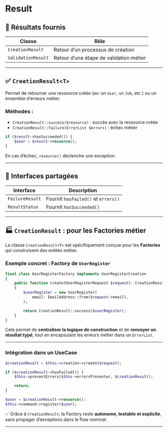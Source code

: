 # Result

## 🧱 Résultats fournis

| Classe             | Rôle                                      |
|--------------------|-------------------------------------------|
| `CreationResult`   | Retour d’un processus de création         |
| `ValidationResult` | Retour d’une étape de validation métier   |

---

## ✅ `CreationResult<T>`

Permet de retourner une ressource créée (ex: un `User`, un `Job`, etc.) ou un ensemble d’erreurs métier.

### Méthodes :

- `CreationResult::success($resource)` : succès avec la ressource créée
- `CreationResult::failure(ErrorList $errors)` : échec métier

```php
if ($result->hasSucceeded()) {
    $user = $result->resource();
}
```

En cas d’échec, `resource()` déclenche une exception.

---

## 🔁 Interfaces partagées

| Interface        | Description                                |
|------------------|--------------------------------------------|
| `FailureResult`  | Fournit `hasFailed()` et `errors()`        |
| `ResultStatus`   | Fournit `hasSucceeded()`                   |

---

## 🏭 `CreationResult` : pour les Factories métier

La classe `CreationResult<T>` est spécifiquement conçue pour les **Factories** qui construisent des entités métier.

### Exemple concret : Factory de `UserRegister`

```php
final class UserRegisterFactory implements UserRegisterCreation
{
    public function create(UserRegisterRequest $request): CreationResult
    {
        $userRegister = new UserRegister(
            email: EmailAddress::from($request->email),
        );

        return CreationResult::success($userRegister);
    }
}
```

Cela permet de **centraliser la logique de construction** et de **renvoyer un résultat typé**, tout en encapsulant les erreurs métier dans un `ErrorList`.

---

### Intégration dans un UseCase

```php
$creationResult = $this->creation->create($request);

if ($creationResult->hasFailed()) {
    $this->presentErrors($this->errorsPresenter, $creationResult);

    return;
}

$user = $creationResult->resource();
$this->command->register($user);
```

✅ Grâce à `CreationResult`, la Factory reste **autonome, testable et explicite**, sans propager d’exceptions dans le flow nominal.

---
